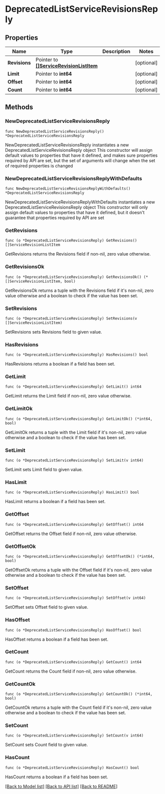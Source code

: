 # DeprecatedListServiceRevisionsReply

## Properties

Name | Type | Description | Notes
------------ | ------------- | ------------- | -------------
**Revisions** | Pointer to [**[]ServiceRevisionListItem**](ServiceRevisionListItem.md) |  | [optional] 
**Limit** | Pointer to **int64** |  | [optional] 
**Offset** | Pointer to **int64** |  | [optional] 
**Count** | Pointer to **int64** |  | [optional] 

## Methods

### NewDeprecatedListServiceRevisionsReply

`func NewDeprecatedListServiceRevisionsReply() *DeprecatedListServiceRevisionsReply`

NewDeprecatedListServiceRevisionsReply instantiates a new DeprecatedListServiceRevisionsReply object
This constructor will assign default values to properties that have it defined,
and makes sure properties required by API are set, but the set of arguments
will change when the set of required properties is changed

### NewDeprecatedListServiceRevisionsReplyWithDefaults

`func NewDeprecatedListServiceRevisionsReplyWithDefaults() *DeprecatedListServiceRevisionsReply`

NewDeprecatedListServiceRevisionsReplyWithDefaults instantiates a new DeprecatedListServiceRevisionsReply object
This constructor will only assign default values to properties that have it defined,
but it doesn't guarantee that properties required by API are set

### GetRevisions

`func (o *DeprecatedListServiceRevisionsReply) GetRevisions() []ServiceRevisionListItem`

GetRevisions returns the Revisions field if non-nil, zero value otherwise.

### GetRevisionsOk

`func (o *DeprecatedListServiceRevisionsReply) GetRevisionsOk() (*[]ServiceRevisionListItem, bool)`

GetRevisionsOk returns a tuple with the Revisions field if it's non-nil, zero value otherwise
and a boolean to check if the value has been set.

### SetRevisions

`func (o *DeprecatedListServiceRevisionsReply) SetRevisions(v []ServiceRevisionListItem)`

SetRevisions sets Revisions field to given value.

### HasRevisions

`func (o *DeprecatedListServiceRevisionsReply) HasRevisions() bool`

HasRevisions returns a boolean if a field has been set.

### GetLimit

`func (o *DeprecatedListServiceRevisionsReply) GetLimit() int64`

GetLimit returns the Limit field if non-nil, zero value otherwise.

### GetLimitOk

`func (o *DeprecatedListServiceRevisionsReply) GetLimitOk() (*int64, bool)`

GetLimitOk returns a tuple with the Limit field if it's non-nil, zero value otherwise
and a boolean to check if the value has been set.

### SetLimit

`func (o *DeprecatedListServiceRevisionsReply) SetLimit(v int64)`

SetLimit sets Limit field to given value.

### HasLimit

`func (o *DeprecatedListServiceRevisionsReply) HasLimit() bool`

HasLimit returns a boolean if a field has been set.

### GetOffset

`func (o *DeprecatedListServiceRevisionsReply) GetOffset() int64`

GetOffset returns the Offset field if non-nil, zero value otherwise.

### GetOffsetOk

`func (o *DeprecatedListServiceRevisionsReply) GetOffsetOk() (*int64, bool)`

GetOffsetOk returns a tuple with the Offset field if it's non-nil, zero value otherwise
and a boolean to check if the value has been set.

### SetOffset

`func (o *DeprecatedListServiceRevisionsReply) SetOffset(v int64)`

SetOffset sets Offset field to given value.

### HasOffset

`func (o *DeprecatedListServiceRevisionsReply) HasOffset() bool`

HasOffset returns a boolean if a field has been set.

### GetCount

`func (o *DeprecatedListServiceRevisionsReply) GetCount() int64`

GetCount returns the Count field if non-nil, zero value otherwise.

### GetCountOk

`func (o *DeprecatedListServiceRevisionsReply) GetCountOk() (*int64, bool)`

GetCountOk returns a tuple with the Count field if it's non-nil, zero value otherwise
and a boolean to check if the value has been set.

### SetCount

`func (o *DeprecatedListServiceRevisionsReply) SetCount(v int64)`

SetCount sets Count field to given value.

### HasCount

`func (o *DeprecatedListServiceRevisionsReply) HasCount() bool`

HasCount returns a boolean if a field has been set.


[[Back to Model list]](../README.md#documentation-for-models) [[Back to API list]](../README.md#documentation-for-api-endpoints) [[Back to README]](../README.md)


